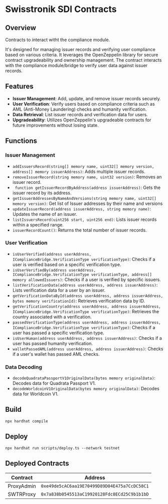 # Swisstronik SDI Contracts

## Overview

Contracts to interact witht the compliance module.

It's designed for managing issuer records and verifying user compliance based on various criteria. It leverages the OpenZeppelin library for secure contract upgradeability and ownership management. The contract interacts with the compliance module/bridge to verify user data against issuer records.

## Features

- **Issuer Management**: Add, update, and remove issuer records securely.
- **User Verification**: Verify users based on compliance criteria such as AML (Anti-Money Laundering) checks and humanity verification.
- **Data Retrieval**: List issuer records and verification data for users.
- **Upgradeability**: Utilizes OpenZeppelin's upgradeable contracts for future improvements without losing state.

## Functions

### Issuer Management

- `addIssuersRecord(string[] memory name, uint32[] memory version, address[] memory issuerAddress)`: Adds multiple issuer records.
- `removeIssuerRecord(string memory name, uint32 version)`: Removes an issuer record.
- ` function getIssuerRecordByAddress(address issuerAddress)`: Gets the issuer record by its address.
- `getIssuerAddressesByNameAndVersions(string memory name, uint32[] memory version)`: Get list of Issuer addresses by their name and versions
- `updateIssuerRecord(address issuerAddress, string memory name)`: Updates the name of an issuer.
- `listIssuersRecord(uint256 start, uint256 end)`: Lists issuer records within a specified range.
- `issuerRecordCount()`: Returns the total number of issuer records.

### User Verification

- `isUserVerified(address userAddress, IComplianceBridge.VerificationType verificationType)`: Checks if a user is verified based on a specific verification type.
- `isUserVerifiedBy(address userAddress, IComplianceBridge.VerificationType verificationType, address[] memory allowedIssuers)`: Checks if a user is verified by specific issuers.
- `listVerificationData(address userAddress, address issuerAddress)`: Lists verification data for a user by an issuer.
- `getVerificationDataById(address userAddress, address issuerAddress, bytes memory verificationId)`: Retrieves verification data by ID.
- `getVerificationCountry(address userAddress, address issuerAddress, IComplianceBridge.VerificationType verificationType)`: Retrieves the country associated with a verification.
- `passedVerificationType(address userAddress, address issuerAddress, IComplianceBridge.VerificationType verificationType)`: Checks if a user has passed a specific verification type.
- `isUserHuman(address userAddress, address issuerAddress)`: Checks if a user has passed humanity verification.
- `walletPassedAML(address userAddress, address issuerAddress)`: Checks if a user's wallet has passed AML checks.

### Data Decoding

- `decodeQuadrataPassportV1OriginalData(bytes memory originalData)`: Decodes data for Quadrata Passport V1.
- `decodeWorldcoinV1OriginalData(bytes memory originalData)`: Decodes data for Worldcoin V1.

## Build

`npx hardhat compile`

## Deploy

`npx hardhat run scripts/deploy.ts --network testnet`


## Deployed Contracts

| Contract   | Address                                    |
|------------|--------------------------------------------|
| ProxyAdmin | `0xe49de5cAC6aa19E70499D89D04E475a7CcDC58C1` |
| SWTRProxy  | `0x7a838b0545513aC19920128Fdc8ECd25C9b1b1bD` |